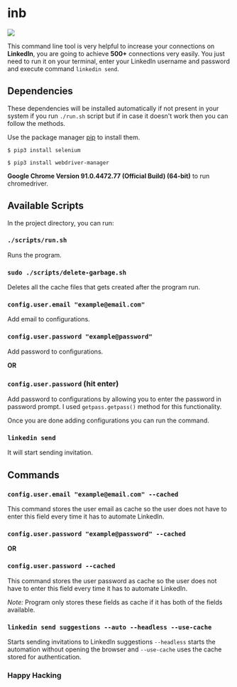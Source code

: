# inb

![](https://content.linkedin.com/content/dam/me/business/en-us/amp/brand-site/v2/bg/LI-Logo.svg.original.svg)

This command line tool is very helpful to increase your connections on **LinkedIn**, you are going to achieve **500+** connections very easily. You just need to run it on your terminal, enter your LinkedIn username and password and execute command `linkedin send`.

## Dependencies

These dependencies will be installed automatically if not present in your system if you run `./run.sh` script but if in case it doesn't work then you can follow the methods.

Use the package manager [pip](https://pip.pypa.io/en/stable/) to install them.

```
$ pip3 install selenium

$ pip3 install webdriver-manager
```

**Google Chrome Version 91.0.4472.77 (Official Build) (64-bit)** to run chromedriver.

## Available Scripts

In the project directory, you can run:

### `./scripts/run.sh`

Runs the program.

### `sudo ./scripts/delete-garbage.sh`

Deletes all the cache files that gets created after the program run.

### `config.user.email "example@email.com"`

Add email to configurations.

### `config.user.password "example@password"`

Add password to configurations.

**OR**

### `config.user.password` (hit enter)

Add password to configurations by allowing you to enter the password in password prompt. I used `getpass.getpass()` method for this functionality.

Once you are done adding configurations you can run the command.

### `linkedin send`

It will start sending invitation.

## Commands

### `config.user.email "example@email.com" --cached`

This command stores the user email as cache so the user does not have to enter this field every time it has to automate LinkedIn.

### `config.user.password "example@password" --cached`

**OR**

### `config.user.password --cached`

This command stores the user password as cache so the user does not have to enter this field every time it has to automate LinkedIn.

_Note:_ Program only stores these fields as cache if it has both of the fields available.

### `linkedin send suggestions --auto --headless --use-cache`

Starts sending invitations to LinkedIn suggestions `--headless` starts the automation without opening the browser and `--use-cache` uses the cache stored for authentication.

### Happy Hacking

<!-- Definitions -->

[_stable]: https://github.com/JoshiAyush/linkedin-bot/tree/stable

